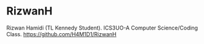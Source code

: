 # RizwanH
Rizwan Hamidi (TL Kennedy Student). ICS3UO-A Computer Science/Coding Class.
https://github.com/H4M1D1/RizwanH
